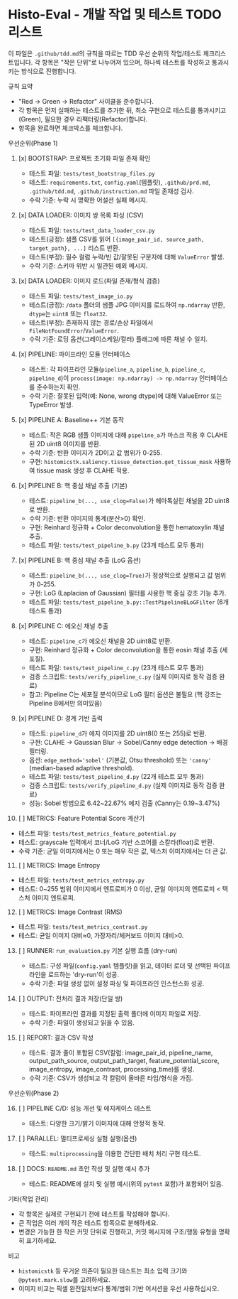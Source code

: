 
# Histo-Eval - 개발 작업 및 테스트 TODO 리스트

이 파일은 `.github/tdd.md`의 규칙을 따르는 TDD 우선 순위의 작업/테스트 체크리스트입니다. 각 항목은 "작은 단위"로 나누어져 있으며, 하나씩 테스트를 작성하고 통과시키는 방식으로 진행합니다.

규칙 요약

- "Red → Green → Refactor" 사이클을 준수합니다.
- 각 항목은 먼저 실패하는 테스트를 추가한 뒤, 최소 구현으로 테스트를 통과시키고(Green), 필요한 경우 리팩터링(Refactor)합니다.
- 항목을 완료하면 체크박스를 체크합니다.

우선순위(Phase 1)

1. [x] BOOTSTRAP: 프로젝트 초기화 파일 존재 확인
   - 테스트 파일: `tests/test_bootstrap_files.py`
   - 테스트: `requirements.txt`, `config.yaml`(템플릿), `.github/prd.md`, `.github/tdd.md`, `.github/instruction.md` 파일 존재성 검사.
   - 수락 기준: 누락 시 명확한 어설션 실패 메시지.

2. [x] DATA LOADER: 이미지 쌍 목록 파싱 (CSV)
   - 테스트 파일: `tests/test_data_loader_csv.py`
   - 테스트(긍정): 샘플 CSV를 읽어 `[{image_pair_id, source_path, target_path}, ...]` 리스트 반환.
   - 테스트(부정): 필수 컬럼 누락/빈 값/잘못된 구분자에 대해 `ValueError` 발생.
   - 수락 기준: 스키마 위반 시 일관된 예외 메시지.

3. [x] DATA LOADER: 이미지 로드(파일 존재/형식 검증)
   - 테스트 파일: `tests/test_image_io.py`
   - 테스트(긍정): `/data` 폴더의 샘플 JPG 이미지를 로드하여 `np.ndarray` 반환, `dtype`는 `uint8` 또는 `float32`.
   - 테스트(부정): 존재하지 않는 경로/손상 파일에서 `FileNotFoundError`/`ValueError`.
   - 수락 기준: 로딩 옵션(그레이스케일/컬러) 플래그에 따른 채널 수 일치.

4. [x] PIPELINE: 파이프라인 모듈 인터페이스
   - 테스트: 각 파이프라인 모듈(`pipeline_a`, `pipeline_b`, `pipeline_c`, `pipeline_d`)이 `process(image: np.ndarray) -> np.ndarray` 인터페이스를 준수하는지 확인.
   - 수락 기준: 잘못된 입력(예: None, wrong dtype)에 대해 ValueError 또는 TypeError 발생.

5. [x] PIPELINE A: Baseline++ 기본 동작
   - 테스트: 작은 RGB 샘플 이미지에 대해 `pipeline_a`가 마스크 적용 후 CLAHE된 2D uint8 이미지를 반환.
   - 수락 기준: 반환 이미지가 2D이고 값 범위가 0-255.
   - 구현: `histomicstk.saliency.tissue_detection.get_tissue_mask` 사용하여 tissue mask 생성 후 CLAHE 적용.

6. [x] PIPELINE B: 핵 중심 채널 추출 (기본)
   - 테스트: `pipeline_b(..., use_clog=False)`가 헤마톡실린 채널을 2D uint8로 반환.
   - 수락 기준: 반환 이미지의 통계(분산>0) 확인.
   - 구현: Reinhard 정규화 + Color deconvolution을 통한 hematoxylin 채널 추출.
   - 테스트 파일: `tests/test_pipeline_b.py` (23개 테스트 모두 통과)

7. [x] PIPELINE B: 핵 중심 채널 추출 (LoG 옵션)
   - 테스트: `pipeline_b(..., use_clog=True)`가 정상적으로 실행되고 값 범위가 0-255.
   - 구현: LoG (Laplacian of Gaussian) 필터를 사용한 핵 중심 강조 기능 추가.
   - 테스트 파일: `tests/test_pipeline_b.py::TestPipelineBLoGFilter` (6개 테스트 통과)

8. [x] PIPELINE C: 에오신 채널 추출
   - 테스트: `pipeline_c`가 에오신 채널을 2D uint8로 반환.
   - 구현: Reinhard 정규화 + Color deconvolution을 통한 eosin 채널 추출 (세포질).
   - 테스트 파일: `tests/test_pipeline_c.py` (23개 테스트 모두 통과)
   - 검증 스크립트: `tests/verify_pipeline_c.py` (실제 이미지로 동작 검증 완료)
   - 참고: Pipeline C는 세포질 분석이므로 LoG 필터 옵션은 불필요 (핵 강조는 Pipeline B에서만 의미있음)

9. [x] PIPELINE D: 경계 기반 출력
   - 테스트: `pipeline_d`가 에지 이미지를 2D uint8(0 또는 255)로 반환.
   - 구현: CLAHE → Gaussian Blur → Sobel/Canny edge detection → 배경 필터링.
   - 옵션: `edge_method='sobel'` (기본값, Otsu threshold) 또는 `'canny'` (median-based adaptive threshold).
   - 테스트 파일: `tests/test_pipeline_d.py` (22개 테스트 모두 통과)
   - 검증 스크립트: `tests/verify_pipeline_d.py` (실제 이미지로 동작 검증 완료)
   - 성능: Sobel 방법으로 6.42~22.67% 에지 검출 (Canny는 0.19~3.47%)

10. [ ] METRICS: Feature Potential Score 계산기
   - 테스트 파일: `tests/test_metrics_feature_potential.py`
   - 테스트: grayscale 입력에서 코너/LoG 기반 스코어를 스칼라(float)로 반환.
   - 수락 기준: 균일 이미지에서는 0 또는 매우 작은 값, 텍스처 이미지에서는 더 큰 값.

11. [ ] METRICS: Image Entropy
   - 테스트 파일: `tests/test_metrics_entropy.py`
   - 테스트: 0~255 범위 이미지에서 엔트로피가 0 이상, 균일 이미지의 엔트로피 < 텍스처 이미지 엔트로피.

12. [ ] METRICS: Image Contrast (RMS)
   - 테스트 파일: `tests/test_metrics_contrast.py`
   - 테스트: 균일 이미지 대비≈0, 가장자리/체커보드 이미지 대비>0.

13. [ ] RUNNER: `run_evaluation.py` 기본 실행 흐름 (dry-run)
	- 테스트: 구성 파일(`config.yaml` 템플릿)을 읽고, 데이터 로더 및 선택된 파이프라인을 로드하는 'dry-run'이 성공.
	- 수락 기준: 파일 생성 없이 설정 파싱 및 파이프라인 인스턴스화 성공.

14. [ ] OUTPUT: 전처리 결과 저장(단일 쌍)
	- 테스트: 파이프라인 결과를 지정된 출력 폴더에 이미지 파일로 저장.
	- 수락 기준: 파일이 생성되고 읽을 수 있음.

15. [ ] REPORT: 결과 CSV 작성
	- 테스트: 결과 줄이 포함된 CSV(칼럼: image_pair_id, pipeline_name, output_path_source, output_path_target, feature_potential_score, image_entropy, image_contrast, processing_time)를 생성.
	- 수락 기준: CSV가 생성되고 각 칼럼이 올바른 타입/형식을 가짐.

우선순위(Phase 2)

16. [ ] PIPELINE C/D: 성능 개선 및 에지케이스 테스트
	- 테스트: 다양한 크기/밝기 이미지에 대해 안정적 동작.

17. [ ] PARALLEL: 멀티프로세싱 실험 실행(옵션)
	- 테스트: `multiprocessing`을 이용한 간단한 배치 처리 구현 테스트.

18. [ ] DOCS: `README.md` 초안 작성 및 실행 예시 추가
	- 테스트: README에 설치 및 실행 예시(위의 `pytest` 포함)가 포함되어 있음.

기타(작업 관리)

- 각 항목은 실제로 구현되기 전에 테스트를 작성해야 합니다.
- 큰 작업은 여러 개의 작은 테스트 항목으로 분해하세요.
- 변경은 가능한 한 작은 커밋 단위로 진행하고, 커밋 메시지에 구조/행동 유형을 명확히 표기하세요.

비고

- `histomicstk` 등 무거운 의존이 필요한 테스트는 최소 입력 크기와 `@pytest.mark.slow`를 고려하세요.
- 이미지 비교는 픽셀 완전일치보다 통계/범위 기반 어서션을 우선 사용하십시오.
